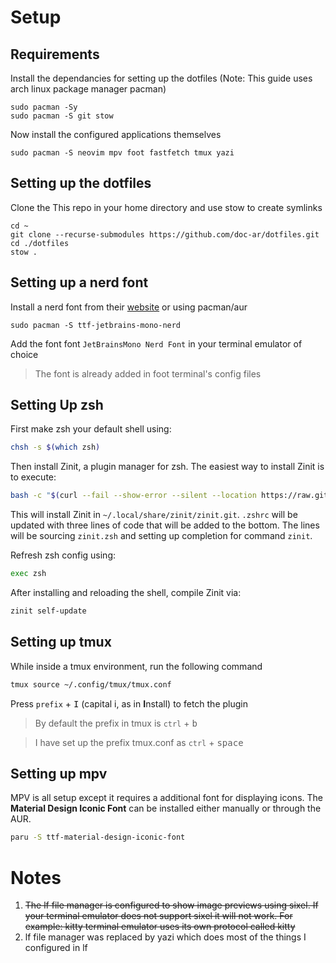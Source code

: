 # Setup

## Requirements

Install the dependancies for setting up the dotfiles (Note: This guide uses arch linux package manager pacman)

```
sudo pacman -Sy
sudo pacman -S git stow
```

Now install the configured applications themselves

```
sudo pacman -S neovim mpv foot fastfetch tmux yazi
```

## Setting up the dotfiles

Clone the This repo in your home directory and use stow to create symlinks

```
cd ~
git clone --recurse-submodules https://github.com/doc-ar/dotfiles.git
cd ./dotfiles
stow .
```

## Setting up a nerd font

Install a nerd font from their [website](https://www.nerdfonts.com/) or using pacman/aur

```
sudo pacman -S ttf-jetbrains-mono-nerd
```

Add the font font `JetBrainsMono Nerd Font` in your terminal emulator of choice

> The font is already added in foot terminal's config files

## Setting Up zsh

First make zsh your default shell using:
```bash
chsh -s $(which zsh)
```

Then install Zinit, a plugin manager for zsh. The easiest way to install Zinit is to execute:

```zsh
bash -c "$(curl --fail --show-error --silent --location https://raw.githubusercontent.com/zdharma-continuum/zinit/HEAD/scripts/install.sh)"
```

This will install Zinit in `~/.local/share/zinit/zinit.git`. `.zshrc` will be updated with three lines of code that will
be added to the bottom. The lines will be sourcing `zinit.zsh` and setting up completion for command `zinit`.

Refresh zsh config using:
```zsh
exec zsh
```

After installing and reloading the shell, compile Zinit via:

```zsh
zinit self-update
```

## Setting up tmux

While inside a tmux environment, run the following command

```zsh
tmux source ~/.config/tmux/tmux.conf
```

Press `prefix` + <kbd>I</kbd> (capital i, as in **I**nstall) to fetch the plugin

> By default the prefix in tmux is `ctrl` + <kbd>b</kbd>

> I have set up the prefix tmux.conf as `ctrl` + <kbd>space</kbd>

## Setting up mpv

MPV is all setup except it requires a additional font for displaying icons. The **Material Design Iconic Font** can be installed either manually or through the AUR.


```zsh
paru -S ttf-material-design-iconic-font
```

# Notes

1. ~~The lf file manager is configured to show image previews using sixel. If your terminal emulator does not support sixel it will not work. For example: kitty terminal emulator uses its own protocol called kitty~~
2. lf file manager was replaced by yazi which does most of the things I configured in lf
